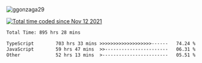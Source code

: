 <p align="left"> <img src="https://komarev.com/ghpvc/?username=ggonzaga29&label=Profile%20views&color=0e75b6&style=flat" alt="ggonzaga29" /> </p>
<a href="https://wakatime.com/@fbd916f9-042c-4823-a07c-8087b3f8ded0"><img src="https://wakatime.com/badge/user/fbd916f9-042c-4823-a07c-8087b3f8ded0.svg" alt="Total time coded since Nov 12 2021" /></a>
<!--START_SECTION:waka-->

```txt
Total Time: 895 hrs 28 mins

TypeScript        703 hrs 33 mins >>>>>>>>>>>>>>>>>>>------   74.24 %
JavaScript        59 hrs 47 mins  >>-----------------------   06.31 %
Other             52 hrs 13 mins  >------------------------   05.51 %
```

<!--END_SECTION:waka-->
